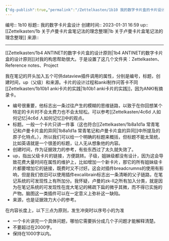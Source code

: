 ```yaml
---
{"dg-publish":true,"permalink":"/Zettelkasten/1b10 我的数字卡片盒的卡片设计/","dgPassFrontmatter":true}
---
```


编号:: 1b10
标题:: 我的数字卡片盒设计
创建时间:: 2023-01-31 16:59
up:: [[Zettelkasten/1b 关于卢曼卡片盒笔记法的理念整理\|1b 关于卢曼卡片盒笔记法的理念整理]]
来源:: 

---
[[Zettelkasten/1b4 ANTINET的数字卡片盒的设计原则\|1b4 ANTINET的数字卡片盒的设计原则]]对我的构思帮助很大。于是设置了这几个文件夹：Zettelkasten、Reference notes、Project

我在笔记的开头加入五个可供dataview插件调用的属性，分别是编号，标题，创建时间，up（父级）和来源。卡片的设计过程和anki制作问答卡不同[[Zettelkasten/1b10b1 anki卡片的实践\|1b10b1 anki卡片的实践]]，因为ANKI有摘录卡。
- 编号很重要，他标志出一条过往产生的模糊的思维链路，以致于在你回想某个特定的卡片时不会太费力也不会太轻松。可以参考[[Zettelkasten/4c6d 人如何记忆\|4c6d 人如何记忆]]中的观点。
- 标题。一般一个卡片只讲一件事（这也符合[[Zettelkasten/1b8a1d1a 常青笔记和卢曼卡片盒的异同\|1b8a1d1a 常青笔记和卢曼卡片盒的异同]]中所提及的原子化特点。），所以我们可以给一个明确的标题来概括，但标题不能太笼统，比如英语就是一个很差的标题，让人无从想象他的内容。
- 创建时间，作为证据效力的参考，有些东西过了太久就失效了。
- up，指出父级卡片的链接，方便跳转。子级，姐妹级都没有设计，因为这会导致花费大量时间在属性的维护上，比如增加一个新卡片，那它的所有姐妹级卡片都要增加它的链接，既费时又不讨好。这会对插件breadcrumns的使用有影响，但是我们依旧可以使用插件excalibrain标志出一条清晰的父子链路，在笔记系统的可发现性上有所加分。我怀疑，卢曼的zk-II之所有加入分类，就是因为在笔记系统的可发现性在庞大笔记的稀疏下扁的微乎其微，而不得已实施的产物。脑图这一类插件可以在一定意义上弥补这一缺陷。
- 来源，也是证据效力大小的参考。

在内容长度上，以下三点为原则，发生冲突时以序号小的为准
- 一个卡片讲完一个具体问题，哪怕它需要拆分成几个子问题才能解释清楚。
- 不要超过在2000字。
- 保持在1000字以内。